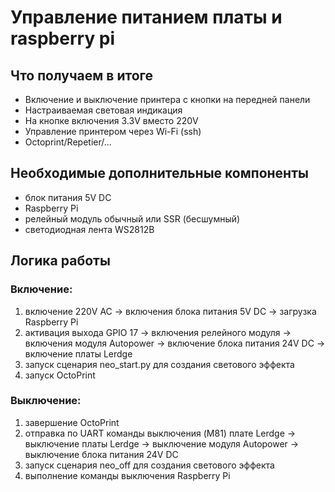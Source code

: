 # Управление питанием платы и raspberry pi

## Что получаем в итоге
- Включение и выключение принтера с кнопки на передней панели
- Настраиваемая световая индикация
- На кнопке включения 3.3V вместо 220V
- Управление принтером через Wi-Fi (ssh)
- Octoprint/Repetier/...

## Необходимые дополнительные компоненты
- блок питания 5V DC
- Raspberry Pi
- релейный модуль обычный или SSR (бесшумный)
- светодиодная лента WS2812B

## Логика работы

### Включение:
1. включение 220V AC -> включения блока питания 5V DC -> загрузка Raspberry Pi 
2. активация выхода GPIO 17 -> включения релейного модуля -> включения модуля Autopower -> включение блока питания 24V DC -> включение платы Lerdge
3. запуск сценария neo_start.py для создания светового эффекта
4. запуск OctoPrint

### Выключение:
1. завершение OctoPrint
2. отправка по UART команды выключения (M81) плате Lerdge -> выключение платы Lerdge -> выключение модуля Autopower -> выключение блока питания 24V DC
3. запуск сценария neo_off для создания светового эффекта
4. выполнение команды выключения Raspberry Pi

